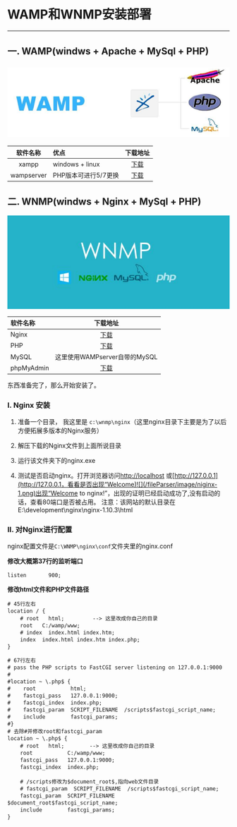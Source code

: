 # WAMP和WNMP安装部署

---

## 一. WAMP\(windws + Apache + MySql + PHP\)

### ![](/fileParser/image/WAMP.png)

| 软件名称 | 优点 | 下载地址 |
| :---: | :--- | :---: |
| xampp | windows + linux | [下载](https://www.apachefriends.org/zh_cn/index.html) |
| wampserver | PHP版本可进行5/7更换 | [下载](http://www.wampserver.com/) |

## 二. WNMP\(windws + Nginx + MySql + PHP\)

![](/fileParser/image/WNMP.png)

| 软件名称 | 下载地址 |
| :--- | :---: |
| Nginx | [下载](http://nginx.org/en/download.html) |
| PHP | [下载](https://windows.php.net/download/) |
| MySQL | 这里使用WAMPserver自带的MySQL |
| phpMyAdmin | [下载](https://www.phpmyadmin.net/) |

东西准备完了，那么开始安装了。

### I. Nginx 安装

1. 准备一个目录， 我这里是 `c:\wnmp\nginx`（这里nginx目录下主要是为了以后方便拓展多版本的Nginx服务）

2. 解压下载的Nginx文件到上面所说目录

3. 运行该文件夹下的nginx.exe

4. 测试是否启动nginx。打开浏览器访问[http://localhost](http://localhost) 或[http://127.0.0.1](http://127.0.0.1，看看是否出现“Welcome)![](/fileParser/image/niginx-1.png)出现“Welcome to nginx!”，出现的证明已经启动成功了,没有启动的话，查看80端口是否被占用。   注意：该网站的默认目录在 E:\development\nginx\nginx-1.10.3\html

### II. 对Nginx进行配置

nginx配置文件是`C:\WNMP\nginx\conf`文件夹里的nginx.conf

**修改大概第37行的监听端口**

```
listen       900;
```

**修改html文件和PHP文件路径**

```
# 45行左右
location / {
    # root   html;         --> 这里改成你自己的目录
    root   C:/wamp/www;
    # index  index.html index.htm;
    index  index.html index.htm index.php;
}
```

```
# 67行左右
# pass the PHP scripts to FastCGI server listening on 127.0.0.1:9000
#
#location ~ \.php$ {
#    root           html;
#    fastcgi_pass   127.0.0.1:9000;
#    fastcgi_index  index.php;
#    fastcgi_param  SCRIPT_FILENAME  /scripts$fastcgi_script_name;
#    include        fastcgi_params;
#}
# 去除#并修改root和fastcgi_param
location ~ \.php$ {
    # root   html;        --> 这里改成你自己的目录
    root           C:/wamp/www;
    fastcgi_pass   127.0.0.1:9000;
    fastcgi_index  index.php;
    
    # /scripts修改为$document_root$,指向web文件目录
    # fastcgi_param  SCRIPT_FILENAME  /scripts$fastcgi_script_name;
    fastcgi_param  SCRIPT_FILENAME  $document_root$fastcgi_script_name;
    include        fastcgi_params;
}
```



